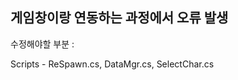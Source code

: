 
게임창이랑 연동하는 과정에서 오류 발생
-----------------------------------------
수정해야할 부분 :

Scripts - ReSpawn.cs, DataMgr.cs, SelectChar.cs

